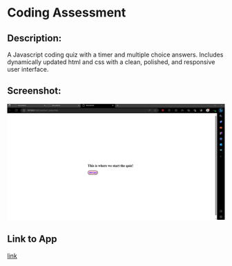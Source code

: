 # Coding Assessment

## Description: 
A Javascript coding quiz with a timer and multiple choice answers. Includes dynamically updated html and css with a clean, polished, and responsive user interface.

## Screenshot:
![screenshot](./assessment_screenshot.PNG)

## Link to App
[link](https://lwalker107.github.io/week4_codingbootcamp/)